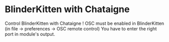 # BlinderKitten with Chataigne
Control BlinderKitten with Chataigne !
OSC must be enabled in BlinderKitten (in file -> preferences -> OSC remote control)
You have to enter the right port in module's output.
